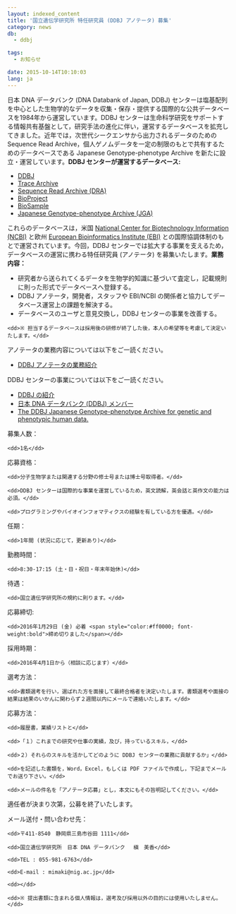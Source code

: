 ```yaml
---
layout: indexed_content
title: '国立遺伝学研究所 特任研究員 (DDBJ アノテータ) 募集'
category: news
db:
  - ddbj

tags:
  - お知らせ

date: 2015-10-14T10:10:03
lang: ja
---
```


日本 DNA データバンク (DNA Databank of Japan, DDBJ) センターは塩基配列を中心とした生物学的なデータを収集・保存・提供する国際的な公共データベースを1984年から運営しています。DDBJ センターは生命科学研究をサポートする情報共有基盤として，研究手法の進化に伴い，運営するデータベースを拡充してきました。近年では，次世代シークエンサから出力されるデータのための Sequence Read Archive，個人ゲノムデータを一定の制限のもとで共有するためのデータベースである Japanese Genotype-phenotype Archive を新たに設立・運営しています。<strong>DDBJ センターが運営するデータベース:</strong>

<ul>
    <li><a href="/">DDBJ</a></li>
    <li><a href="/dta/index.html">Trace Archive</a></li>
    <li><a href="/dra/index.html">Sequence Read Archive (DRA)</a></li>
    <li><a href="/bioproject/index.html">BioProject</a></li>
    <li><a href="/biosample/index.html">BioSample</a></li>
    <li><a href="/jga/index.html">Japanese Genotype-phenotype Archive (JGA)</a></li>
</ul>これらのデータベースは，米国 <a href="http://www.ncbi.nlm.nih.gov/">National Center for Biotechnology Information (NCBI)</a> と欧州 <a href="https://www.ebi.ac.uk/">European Bioinformatics Institute (EBI)</a> との国際協調体制のもとで運営されています。今回，DDBJ センターでは拡大する事業を支えるため，データベースの運営に携わる特任研究員 (アノテータ) を募集いたします。<strong>業務内容：</strong>

<ul>
    <li>研究者から送られてくるデータを生物学的知識に基づいて査定し，記載規則に則った形式でデータベースへ登録する。</li>
    <li>DDBJ アノテータ，開発者，スタッフや EBI/NCBI の関係者と協力してデータベース運営上の課題を解決する。</li>
    <li>データベースのユーザと意見交換し，DDBJ センターの事業を改善する。</li>
</ul>

<dl>

    <dd>※ 担当するデータベースは採用後の研修が終了した後，本人の希望等を考慮して決定いたします。</dd>
</dl>アノテータの業務内容については以下をご一読ください。

<ul>
    <li><a href="/activities/curators.html">DDBJ アノテータの業務紹介</a></li>
</ul>DDBJ センターの事業については以下をご一読ください。

<ul>
    <li><a href="/ddbj-center.html#mission">DDBJ の紹介</a></li>
    <li><a href="/ddbj-staff.html">日本 DNA データバンク (DDBJ) メンバー</a></li>
    <li><a href="http://nar.oxfordjournals.org/content/early/2014/12/03/nar.gku1120">The DDBJ Japanese Genotype-phenotype Archive for genetic and phenotypic human data.</a></li>
</ul>

<dl>
    <dt>募集人数：</dt>

    <dd>1名</dd>
</dl>

<dl>
    <dt>応募資格：</dt>

    <dd>分子生物学または関連する分野の修士号または博士号取得者。</dd>

    <dd>DDBJ センターは国際的な事業を運営しているため，英文読解，英会話と英作文の能力は必須。</dd>

    <dd>プログラミングやバイオインフォマティクスの経験を有している方を優遇。</dd>
</dl>

<dl>
    <dt>任期：</dt>

    <dd>1年間 (状況に応じて，更新あり)</dd>
</dl>

<dl>
    <dt>勤務時間：</dt>

    <dd>8:30-17:15 (土・日・祝日・年末年始休)</dd>
</dl>

<dl>
    <dt>待遇：</dt>

    <dd>国立遺伝学研究所の規約に則ります。</dd>
</dl>

<dl>
    <dt>応募締切:</dt>

    <dd>2016年1月29日 (金) 必着 <span style="color:#ff0000; font-weight:bold">締め切りました</span></dd>
</dl>

<dl>
    <dt>採用時期：</dt>

    <dd>2016年4月1日から（相談に応じます）</dd>
</dl>

<dl>
    <dt>選考方法：</dt>

    <dd>書類選考を行い，選ばれた方を面接して最終合格者を決定いたします。書類選考や面接の結果は結果のいかんに関わらず２週間以内にメールで連絡いたします。</dd>
</dl>

<dl>
    <dt>応募方法：</dt>

    <dd>履歴書，業績リストと</dd>

    <dd>「１）これまでの研究や仕事の実績，及び，持っているスキル，</dd>

    <dd>２）それらのスキルを活かしてどのように DDBJ センターの業務に貢献するか」</dd>

    <dd>を記述した書類を，Word，Excel，もしくは PDF ファイルで作成し，下記までメールでお送り下さい。</dd>

    <dd>メールの件名を「アノテータ応募」とし，本文にもその旨明記してください。</dd>
</dl>適任者が決まり次第，公募を終了いたします。

<dl>
    <dt>メール送付・問い合わせ先：</dt>

    <dd>〒411-8540　静岡県三島市谷田 1111</dd>

    <dd>国立遺伝学研究所　日本 DNA データバンク　 槇　美香</dd>

    <dd>TEL : 055-981-6763</dd>

    <dd>E-mail : mimaki@nig.ac.jp</dd>

    <dd></dd>

    <dd>※ 提出書類に含まれる個人情報は，選考及び採用以外の目的には使用いたしません。</dd>
</dl>
